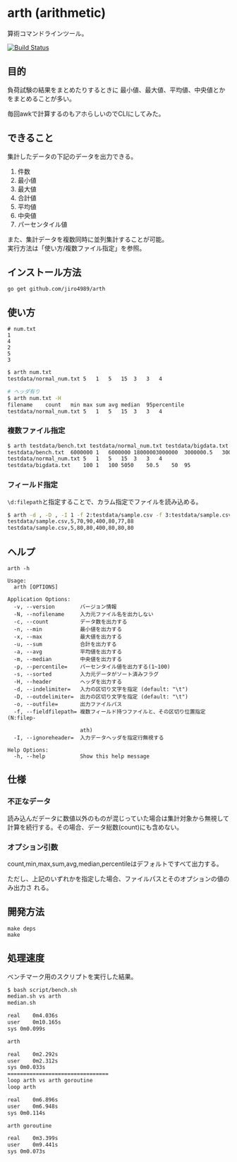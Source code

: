# arth (arithmetic)

算術コマンドラインツール。

[![Build Status](https://travis-ci.org/jiro4989/arth.svg?branch=master)](https://travis-ci.org/jiro4989/arth)

## 目的

負荷試験の結果をまとめたりするときに
最小値、最大値、平均値、中央値とかをまとめることが多い。

毎回awkで計算するのもアホらしいのでCLIにしてみた。

## できること

集計したデータの下記のデータを出力できる。

1. 件数
1. 最小値
1. 最大値
1. 合計値
1. 平均値
1. 中央値
1. パーセンタイル値

また、集計データを複数同時に並列集計することが可能。  
実行方法は「使い方/複数ファイル指定」を参照。

## インストール方法

`go get github.com/jiro4989/arth`

## 使い方

```
# num.txt
1
4
2
5
3
```

```bash
$ arth num.txt
testdata/normal_num.txt	5	1	5	15	3	3	4

# ヘッダ有り
$ arth num.txt -H
filename	count	min	max	sum	avg	median	95percentile
testdata/normal_num.txt	5	1	5	15	3	3	4
```

### 複数ファイル指定

```bash
$ arth testdata/bench.txt testdata/normal_num.txt testdata/bigdata.txt 
testdata/bench.txt	6000000	1	6000000	18000003000000	3000000.5	3000000	5700000
testdata/normal_num.txt	5	1	5	15	3	3	4
testdata/bigdata.txt	100	1	100	5050	50.5	50	95
```

### フィールド指定

`\d:filepath`と指定することで、カラム指定でファイルを読み込める。

```bash
$ arth -d , -D , -I 1 -f 2:testdata/sample.csv -f 3:testdata/sample.csv     
testdata/sample.csv,5,70,90,400,80,77,88
testdata/sample.csv,5,80,80,400,80,80,80
```

## ヘルプ

`arth -h`

    Usage:
      arth [OPTIONS]

    Application Options:
      -v, --version        バージョン情報
      -N, --nofilename     入力元ファイル名を出力しない
      -c, --count          データ数を出力する
      -n, --min            最小値を出力する
      -x, --max            最大値を出力する
      -u, --sum            合計を出力する
      -a, --avg            平均値を出力する
      -m, --median         中央値を出力する
      -p, --percentile=    パーセンタイル値を出力する(1~100)
      -s, --sorted         入力元データがソート済みフラグ
      -H, --header         ヘッダを出力する
      -d, --indelimiter=   入力の区切り文字を指定 (default: "\t")
      -D, --outdelimiter=  出力の区切り文字を指定 (default: "\t")
      -o, --outfile=       出力ファイルパス
      -f, --fieldfilepath= 複数フィールド持つファイルと、その区切り位置指定(N:filep-

                           ath)
      -I, --ignoreheader=  入力データヘッダを指定行無視する

    Help Options:
      -h, --help           Show this help message

## 仕様

### 不正なデータ

読み込んだデータに数値以外のものが混じっていた場合は集計対象から無視して
計算を続行する。その場合、データ総数(count)にも含めない。

### オプション引数

count,min,max,sum,avg,median,percentileはデフォルトですべて出力する。

ただし、上記のいずれかを指定した場合、ファイルパスとそのオプションの値のみ出力さ
れる。

## 開発方法

```
make deps
make
```

## 処理速度

ベンチマーク用のスクリプトを実行した結果。

```bash
$ bash script/bench.sh
median.sh vs arth
median.sh

real	0m4.036s
user	0m10.165s
sys	0m0.099s

arth

real	0m2.292s
user	0m2.312s
sys	0m0.033s
================================
loop arth vs arth goroutine
loop arth

real	0m6.896s
user	0m6.948s
sys	0m0.114s

arth goroutine

real	0m3.399s
user	0m9.441s
sys	0m0.073s
```
